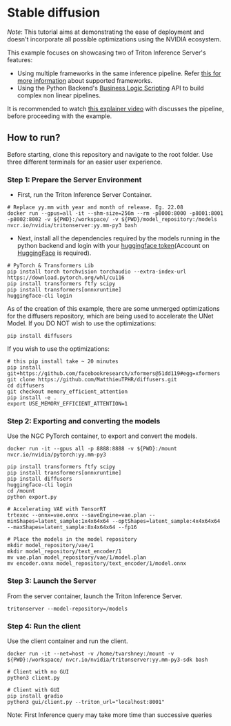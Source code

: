 # Stable diffusion

*Note*: This tutorial aims at demonstrating the ease of deployment and doesn't incorporate all possible optimizations using the NVIDIA ecosystem.

This example focuses on showcasing two of Triton Inference Server's features:
* Using multiple frameworks in the same inference pipeline. Refer [this for more information](https://github.com/triton-inference-server/backend#where-can-i-find-all-the-backends-that-are-available-for-triton) about supported frameworks.
* Using the Python Backend's [Business Logic Scripting](https://github.com/triton-inference-server/python_backend#business-logic-scripting) API to build complex non linear pipelines.

It is recommended to watch [this explainer video](https://youtu.be/JgP2WgNIq_w) with discusses the pipeline, before proceeding with the example. 

## How to run?

Before starting, clone this repository and navigate to the root folder. Use three different terminals for an easier user experience.

### Step 1: Prepare the Server Environment
* First, run the Triton Inference Server Container.
```
# Replace yy.mm with year and month of release. Eg. 22.08
docker run --gpus=all -it --shm-size=256m --rm -p8000:8000 -p8001:8001 -p8002:8002 -v ${PWD}:/workspace/ -v ${PWD}/model_repository:/models nvcr.io/nvidia/tritonserver:yy.mm-py3 bash
```
* Next, install all the dependencies required by the models running in the python backend and login with your [huggingface token](https://huggingface.co/settings/tokens)(Account on [HuggingFace](https://huggingface.co/) is required).

```
# PyTorch & Transformers Lib
pip install torch torchvision torchaudio --extra-index-url https://download.pytorch.org/whl/cu116
pip install transformers ftfy scipy
pip install transformers[onnxruntime]
huggingface-cli login
```

As of the creation of this example, there are some unmerged optimizations for the diffusers repository, which are being used to accelerate the UNet Model. If you DO NOT wish to use the optimizations:
```
pip install diffusers
```
If you wish to use the optimizations:
```
# this pip install take ~ 20 minutes
pip install git+https://github.com/facebookresearch/xformers@51dd119#egg=xformers
git clone https://github.com/MatthieuTPHR/diffusers.git
cd diffusers
git checkout memory_efficient_attention
pip install -e .
export USE_MEMORY_EFFICIENT_ATTENTION=1
```

### Step 2: Exporting and converting the models
Use the NGC PyTorch container, to export and convert the models.

```
docker run -it --gpus all -p 8888:8888 -v ${PWD}:/mount nvcr.io/nvidia/pytorch:yy.mm-py3

pip install transformers ftfy scipy
pip install transformers[onnxruntime]
pip install diffusers
huggingface-cli login
cd /mount
python export.py

# Accelerating VAE with TensorRT
trtexec --onnx=vae.onnx --saveEngine=vae.plan --minShapes=latent_sample:1x4x64x64 --optShapes=latent_sample:4x4x64x64 --maxShapes=latent_sample:8x4x64x64 --fp16

# Place the models in the model repository
mkdir model_repository/vae/1
mkdir model_repository/text_encoder/1
mv vae.plan model_repository/vae/1/model.plan
mv encoder.onnx model_repository/text_encoder/1/model.onnx
```

### Step 3: Launch the Server
From the server container, launch the Triton Inference Server.
```
tritonserver --model-repository=/models
```

### Step 4: Run the client
Use the client container and run the client.
```
docker run -it --net=host -v /home/tvarshney:/mount -v ${PWD}:/workspace/ nvcr.io/nvidia/tritonserver:yy.mm-py3-sdk bash

# Client with no GUI
python3 client.py

# Client with GUI
pip install gradio
python3 gui/client.py --triton_url="localhost:8001"
```
Note: First Inference query may take more time than successive queries
